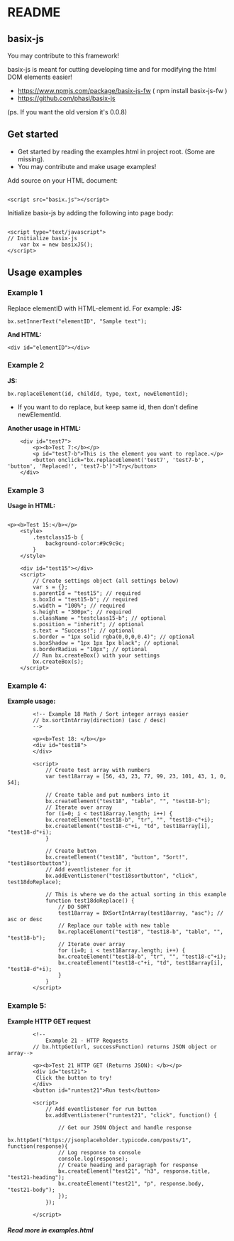 # README #


## basix-js ##

You may contribute to this framework!

basix-js is meant for cutting developing time and for modifying the html DOM elements easier!

- https://www.npmjs.com/package/basix-js-fw ( npm install basix-js-fw )
- https://github.com/phasi/basix-js

(ps. If you want the old version it's 0.0.8)


## Get started ##

- Get started by reading the examples.html in project root. (Some are missing).
- You may contribute and make usage examples!


Add source on your HTML document:

```

<script src="basix.js"></script>

```

Initialize basix-js by adding the following into page body:

```

<script type="text/javascript">
// Initialize basix-js
	var bx = new basixJS();
</script>

```


## Usage examples ##


### Example 1

Replace elementID with HTML-element id. For example:
**JS:**
```
bx.setInnerText("elementID", "Sample text");
```
**And HTML:**
```
<div id="elementID"></div>
```

### Example 2

**JS:**
```
bx.replaceElement(id, childId, type, text, newElementId);
```

- If you want to do replace, but keep same id, then don't define newElementId.

**Another usage in HTML:**
```
    <div id="test7">
        <p><b>Test 7:</b></p>
        <p id="test7-b">This is the element you want to replace.</p>
        <button onclick="bx.replaceElement('test7', 'test7-b', 'button', 'Replaced!', 'test7-b')">Try</button>
    </div>
```

### Example 3

**Usage in HTML:**
```

<p><b>Test 15:</b></p>
	<style>
		.testclass15-b {
			background-color:#9c9c9c;
		}
	</style>
	
	<div id="test15"></div>
	<script>
		// Create settings object (all settings below)
		var s = {};
		s.parentId = "test15"; // required
 		s.boxId = "test15-b"; // required
 		s.width = "100%"; // required
 		s.height = "300px"; // required
		s.className = "testclass15-b"; // optional
		s.position = "inherit"; // optional
		s.text = "Success!"; // optional
 		s.border = "1px solid rgba(0,0,0,0.4)"; // optional
 		s.boxShadow = "1px 1px 1px black"; // optional
 		s.borderRadius = "10px"; // optional
		// Run bx.createBox() with your settings
		bx.createBox(s);
	</script>
```

### Example 4:

**Example usage:**
```
		<!-- Example 18 Math / Sort integer arrays easier 
		// bx.sortIntArray(direction) (asc / desc)
		-->

		<p><b>Test 18: </b></p>
		<div id="test18">
		</div>

		<script>
			// Create test array with numbers
			var test18array = [56, 43, 23, 77, 99, 23, 101, 43, 1, 0, 54];
			
			// Create table and put numbers into it
			bx.createElement("test18", "table", "", "test18-b");
			// Iterate over array
			for (i=0; i < test18array.length; i++) {
			bx.createElement("test18-b", "tr", "", "test18-c"+i);
			bx.createElement("test18-c"+i, "td", test18array[i], "test18-d"+i);
			}
			
			// Create button
			bx.createElement("test18", "button", "Sort!", "test18sortbutton");
			// Add eventlistener for it
			bx.addEventListener("test18sortbutton", "click", test18doReplace);

			// This is where we do the actual sorting in this example
			function test18doReplace() {
				// DO SORT
				test18array = BXSortIntArray(test18array, "asc"); // asc or desc
				// Replace our table with new table
				bx.replaceElement("test18", "test18-b", "table", "", "test18-b");
				// Iterate over array
				for (i=0; i < test18array.length; i++) {
				bx.createElement("test18-b", "tr", "", "test18-c"+i);
				bx.createElement("test18-c"+i, "td", test18array[i], "test18-d"+i);
				}
			}
		</script>
```

### Example 5:

**Example HTTP GET request**

```
		<!--
			Example 21 - HTTP Requests
		// bx.httpGet(url, successFunction) returns JSON object or array-->

		<p><b>Test 21 HTTP GET (Returns JSON): </b></p>
		<div id="test21">
		 Click the button to try!
		</div>
		<button id="runtest21">Run test</button>

		<script>	
			// Add eventlistener for run button
			bx.addEventListener("runtest21", "click", function() {

				// Get our JSON Object and handle response
				bx.httpGet("https://jsonplaceholder.typicode.com/posts/1", function(response){
				// Log response to console
				console.log(response);
				// Create heading and paragraph for response
				bx.createElement("test21", "h3", response.title, "test21-heading");
				bx.createElement("test21", "p", response.body, "test21-body");
				});
			});

		</script>
```

##### Read more in examples.html
